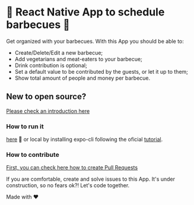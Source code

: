 # :meat_on_bone: React Native App to schedule barbecues :meat_on_bone:

Get organized with your barbecues. With this App you should be able to:

- Create/Delete/Edit a new barbecue;
- Add vegetarians and meat-eaters to your barbecue;
- Drink contribution is optional;
- Set a default value to be contributed by the guests, or let it up to them;
- Show total amount of people and money per barbecue.

## New to open source? 

[Please check an introduction here](https://www.digitalocean.com/community/tutorial_series/an-introduction-to-open-source)

### How to run it

[here](https://snack.expo.io/@bolinhofrito/barbecue-app) :iphone:
or local by installing expo-cli following the oficial [tutorial](https://expo.io/learn).

### How to contribute

[First, you can check here how to create Pull Requests](https://www.digitalocean.com/community/tutorials/how-to-create-a-pull-request-on-github)

If you are comfortable, create and solve issues to this App. It's under construction, so no fears ok?!
Let's code together.

Made with :heart:
